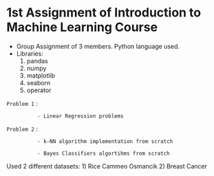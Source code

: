 # 1st Assignment of Introduction to Machine Learning Course

- Group Assignment of 3 members. Python language used.
- Libraries:
   1) pandas
   2) numpy
   3) matplotlib
   4) seaborn
   5) operator

`Problem 1` : 

              - Linear Regression problems

`Problem 2` : 
                
              - k-NN algorithm implementation from scratch 

              - Bayes Classifiers algortihms from scratch
              
Used 2 different datasets: 1) Rice Cammeo Osmancik 2) Breast Cancer
